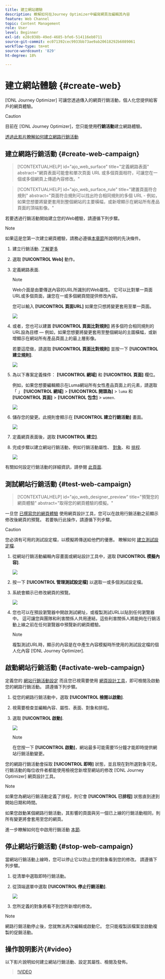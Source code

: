 ```yaml
---
title: 建立網站體驗
description: 瞭解如何在Journey Optimizer中編寫網頁及編輯其內容
feature: Web Channel
topic: Content Management
role: User
level: Beginner
exl-id: e28c038b-49ed-4685-bfe6-514116eb0711
source-git-commit: ec071392cec9933bb73ae9ab20618292b6089061
workflow-type: tm+mt
source-wordcount: '829'
ht-degree: 18%

---
```


# 建立網站體驗 {#create-web}

[!DNL Journey Optimizer] 可讓您透過傳入的網頁行銷活動，個人化您提供給客戶的網頁體驗。

>[!CAUTION]
>
>目前在 [!DNL Journey Optimizer]，您只能使用&#x200B;**行銷活動**&#x200B;建立網路體驗。

[透過此影片瞭解如何建立網路行銷活動](#video)

## 建立網路行銷活動 {#create-web-campaign}

>[!CONTEXTUALHELP]
>id="ajo_web_surface"
>title="定義網路表面"
>abstract="網頁表面可能會和單次頁面 URL 或多個頁面相符，可讓您在一個或多個網頁上傳遞內容修改。"

>[!CONTEXTUALHELP]
>id="ajo_web_surface_rule"
>title="建置頁面符合規則"
>abstract="頁面符合規則可以找出符合相同規則的多個 URL - 例如，如果您想要將變更套用到整個網站的主要橫幅，或新增顯示在網站所有產品頁面的頂端影像。"

若要透過行銷活動開始建立您的Web體驗，請遵循下列步驟。

>[!NOTE]
>
>如果這是您第一次建立網頁體驗，請務必遵循[本章節](web-prerequisites.md)所說明的先決條件。

1. 建立行銷活動. [了解更多](../campaigns/create-campaign.md)

1. 選取 **[!UICONTROL Web]** 動作。

1. 定義網路表面.

   >[!NOTE]
   >
   >Web介面是由要傳送內容的URL所識別的Web屬性。 它可以比對單一頁面URL或多個頁面，讓您在一或多個網頁間提供修改內容。

   您可以輸入 **[!UICONTROL 頁面URL]** 如果您只想將變更套用至單一頁面。

   ![](assets/web-campaign-surface.png)

1. 或者，您也可以建置 **[!UICONTROL 頁面比對規則]** 將多個符合相同規則的URL設為目標 — 例如，如果您想要將變更套用至整個網站的主圖橫幅，或新增顯示在網站所有產品頁面上的最上層影像。

   若要這麼做，請選取 **[!UICONTROL 頁面比對規則]** 並按一下 **[!UICONTROL 建立規則]**.

   ![](assets/web-campaign-matching-rule.png)

1. 為以下專案定義條件： **[!UICONTROL 網域]** 和 **[!UICONTROL 頁面]** 欄位。

   例如，如果您想要編輯顯示在Luma網站所有女性產品頁面上的元素，請選取「 」 **[!UICONTROL 網域]** > **[!UICONTROL 開頭為]** > `luma` 和 **[!UICONTROL 頁面]** > **[!UICONTROL 包含]** > `women`.

   ![](assets/web-pages-matching-rule.png)

1. 儲存您的變更。此規則會顯示在 **[!UICONTROL 建立行銷活動]** 畫面。

   ![](assets/web-pages-matching-rule-example.png)

1. 定義網頁表面後，選取 **[!UICONTROL 建立]**.

1. 完成步驟以建立網站行銷活動，例如行銷活動屬性、 [對象](../audience/about-audiences.md)、和 [排程](../campaigns/create-campaign.md#schedule).

   ![](assets/web-campaign-steps.png)

有關如何設定行銷活動的詳細資訊，請參閱 [此頁面](../campaigns/get-started-with-campaigns.md).

## 測試網站行銷活動 {#test-web-campaign}

>[!CONTEXTUALHELP]
>id="ajo_web_designer_preview"
>title="預覽您的網頁體驗"
>abstract="取得您的網頁體驗的模擬。"

一旦您 [已撰寫您的網頁體驗](edit-web-content.md) 使用網頁設計工具，您可以在啟用行銷活動之前顯示修改後網頁的預覽。 若要執行此操作，請遵循下列步驟。

>[!CAUTION]
>
>您必須有可用的測試設定檔，以模擬將傳送給他們的優惠。 瞭解如何 [建立測試設定檔](../audience/creating-test-profiles.md).

1. 從網站行銷活動編輯內容畫面或網站設計工具中，選取 **[!UICONTROL 模擬內容]**.

   <!--![](assets/web-designer-simulate.png)-->

   ![](assets/web-campaign-simulate.png)

1. 按一下 **[!UICONTROL 管理測試設定檔]** 以選取一或多個測試設定檔。
1. 系統會顯示已修改網頁的預覽。

   ![](assets/web-designer-preview.png)

1. 您也可以在預設瀏覽器中開啟測試網址，或複製測試URL以貼到任何瀏覽器中。 這可讓您與團隊和利害關係人共用連結，這些利害關係人將能夠在行銷活動上線之前在任何瀏覽器中預覽新的網頁體驗。

   >[!NOTE]
   >
   >複製測試URL時，顯示的內容是在中產生內容模擬時所使用的測試設定檔的個人化內容 [!DNL Journey Optimizer].

## 啟動網站行銷活動 {#activate-web-campaign}

定義您的 [網站行銷活動設定](#configure-web-campaign) 而且您已視需要使用 [網頁設計工具](edit-web-content.md#work-with-web-designer)，即可檢閱及啟動您的網路行銷活動。 請遵循下列步驟。

<!--
>[!NOTE]
>
>You can also preview your web campaign content before activating it. [Learn more](#test-web-campaign)-->

1. 從您的網路行銷活動中，選取 **[!UICONTROL 檢閱以啟動]**.

1. 視需要檢查並編輯內容、屬性、表面、對象和排程。

1. 選取 **[!UICONTROL 啟動]**.

   ![](assets/web-campaign-activate.png)

   >[!NOTE]
   >
   >在您按一下 **[!UICONTROL 啟動]**，網站最多可能需要15分鐘才能即時提供網站行銷活動變更。

您的網路行銷活動會採取 **[!UICONTROL 即時]** 狀態，並且現在對所選對象可見。 行銷活動的每位收件者都能使用檢視您新增至網站的修改 [!DNL Journey Optimizer] 網頁設計工具。

>[!NOTE]
>
>如果您為網站行銷活動定義了排程，則它會 **[!UICONTROL 已排程]** 狀態直到達到開始日期和時間。
>
>如果您啟動某個網路行銷活動，其影響的頁面與另一個已上線的行銷活動相同，則所有變更將會套用至您的網頁。

進一步瞭解如何在中啟用行銷活動 [本節](../campaigns/review-activate-campaign.md).

## 停止網站行銷活動 {#stop-web-campaign}

當網站行銷活動上線時，您可以停止它以防止您的對象看到您的修改。 請遵循下列步驟。

1. 從清單中選取即時行銷活動。

1. 從頂端選單中選取 **[!UICONTROL 停止行銷活動]**.

   ![](assets/web-campaign-stop.png)

1. 您所定義的對象將看不到您所新增的修改。

>[!NOTE]
>
>網路行銷活動停止後，您就無法再次編輯或啟動它。 您只能複製該檔案並啟動複製的促銷活動。

## 操作說明影片{#video}

以下影片說明如何建立網站行銷活動、設定其屬性、檢閱及發佈。

>[!VIDEO](https://video.tv.adobe.com/v/3418800/?quality=12&learn=on)